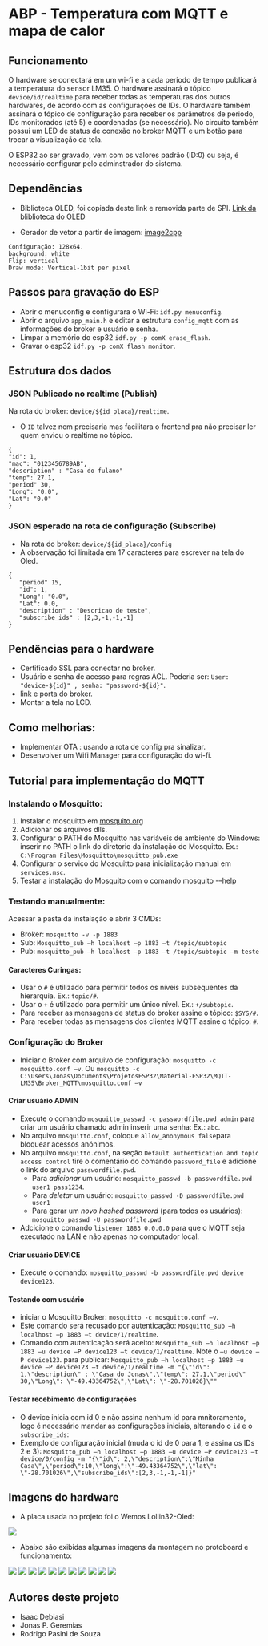 # ABP - Temperatura com MQTT e mapa de calor

## Funcionamento
O hardware se conectará em um wi-fi e a cada periodo de tempo publicará a temperatura do sensor LM35.
O hardware assinará o tópico `device/id/realtime` para receber todas as temperaturas dos outros hardwares, de acordo com as configurações de IDs.
O hardware também assinará o tópico de configuração para receber os parâmetros de periodo, IDs monitorados (até 5) e coordenadas (se necessário).
No circuito também possui um LED de status de conexão no broker MQTT e um botão para trocar a visualização da tela.

O ESP32 ao ser gravado, vem com os valores padrão (ID:0) ou seja, é necessário configurar pelo adminstrador do sistema.

## Dependências
* Biblioteca OLED, foi copiada deste link e removida parte de SPI.
<a href="https://github.com/nopnop2002/esp-idf-ssd1306.git">Link da bliblioteca do OLED</a>

* Gerador de vetor a partir de imagem:
<a href="https://javl.github.io/image2cpp/">image2cpp</a>

```
Configuração: 128x64.
background: white
Flip: vertical
Draw mode: Vertical-1bit per pixel
```

## Passos para gravação do ESP
* Abrir o menuconfig e configurara o Wi-Fi: `idf.py menuconfig`.
* Abrir o arquivo `app_main.h` e editar a estrutura `config_mqtt` com as informações do broker e usuário e senha.
* Limpar a memório do esp32 `idf.py -p comX erase_flash`.
* Gravar o esp32 `idf.py -p comX flash monitor`.


## Estrutura dos dados
### JSON Publicado no realtime (Publish)
Na rota do broker: `device/${id_placa}/realtime`.
* O `ID` talvez nem precisaria mas facilitara o frontend pra não precisar ler quem enviou o realtime no tópico.
```
{
"id": 1,
"mac": "0123456789AB",
"description" : "Casa do fulano"
"temp": 27.1,
"period" 30,
"Long": "0.0",
"Lat": "0.0"
}
```

### JSON esperado na rota de configuração (Subscribe)
* Na rota do broker: `device/${id_placa}/config`
* A observação foi limitada em 17 caracteres para escrever na tela do Oled.
```
{
   "period" 15,
   "id": 1,
   "Long": "0.0",
   "Lat": 0.0,
   "description" : "Descricao de teste",
   "subscribe_ids" : [2,3,-1,-1,-1]
}
```

## Pendências para o hardware
* Certificado SSL para conectar no broker.
* Usuário e senha de acesso para regras ACL. Poderia ser: `User: "device-${id}" , senha: "password-${id}"`.
* link e porta do broker.
* Montar a tela no LCD. 

## Como melhorias:
* Implementar OTA : usando a rota de config pra sinalizar.
* Desenvolver um Wifi Manager para configuração do wi-fi.

## Tutorial para implementação do MQTT

### Instalando o Mosquitto:
1. Instalar o mosquitto em <a href="https://mosquito.org/">mosquito.org</a>
2. Adicionar os arquivos dlls.
3. Configurar o PATH do Mosquitto nas variáveis de ambiente do Windows: inserir no PATH o link do diretorio da instalação do Mosquitto. Ex.: `C:\Program Files\Mosquitto\mosquitto_pub.exe`
4. Configurar o serviço do Mosquitto para inicialização manual em `services.msc`.
5. Testar a instalação do Mosquito com o comando mosquito -–help

### Testando manualmente:
Acessar a pasta da instalação e abrir 3 CMDs:
* Broker: `mosquitto -v -p 1883`
* Sub: `Mosquitto_sub –h localhost –p 1883 –t /topic/subtopic`
* Pub: `mosquitto_pub –h localhost –p 1883 –t /topic/subtopic –m teste`

####  Caracteres Curingas:
* Usar o `#` é utilizado para permitir todos os 
níveis subsequentes da hierarquia. Ex.: `topic/#`. 
* Usar o `+` é utilizado para permitir um único nível. Ex.: `+/subtopic`. 
* Para receber as mensagens de status do broker assine o tópico: `$SYS/#`.
* Para receber todas as mensagens dos clientes MQTT assine o tópico: `#`.

### Configuração do Broker
* Iniciar o Broker com arquivo de configuração: `mosquitto -c mosquitto.conf –v`. Ou `mosquitto -c C:\Users\Jonas\Documents\ProjetosESP32\Material-ESP32\MQTT-LM35\Broker_MQTT\mosquitto.conf –v`

#### Criar usuário ADMIN
* Execute o comando `mosquitto_passwd -c passwordfile.pwd admin` para criar um usuário chamado admin inserir uma senha: Ex.: `abc`.
* No arquivo `mosquitto.conf`, coloque `allow_anonymous false`para bloquear acessos anónimos.
* No arquivo `mosquitto.conf`,  na seção `Default authentication and topic access control` tire o comentário do comando
`password_file` e adicione o link do arquivo `passwordfile.pwd`.
    * Para _adicionar_ um usuário: `mosquitto_passwd -b passwordfile.pwd user1 pass1234`.
    * Para _deletar_ um usuário: `mosquitto_passwd -D passwordfile.pwd user1`
    * Para gerar um _novo hashed password_ (para todos os usuários): `mosquitto_passwd -U passwordfile.pwd`
* Adcicione o comando `listener 1883 0.0.0.0` para que o MQTT seja executado na LAN e não apenas no computador local.

#### Criar usuário DEVICE
* Execute o comando: `mosquitto_passwd -b passwordfile.pwd device device123`.

#### Testando com usuário
* iniciar o Mosquitto Broker: `mosquitto -c mosquitto.conf –v`.
* Este comando será recusado por autenticação: `Mosquitto_sub –h localhost –p 1883 –t device/1/realtime`.
* Comando com autenticação será aceito: `Mosquitto_sub –h localhost –p 1883 –u device –P device123 –t device/1/realtime`. Note o `–u device –P device123`. para publicar: `Mosquitto_pub –h localhost –p 1883 –u device –P device123 –t device/1/realtime -m "{\"id\": 1,\"description\" : \"Casa do Jonas\",\"temp\": 27.1,\"period\" 30,\"Long\": \"-49.43364752\",\"Lat\": \"-28.701026}\""`

#### Testar recebimento de configurações
* O device inicia com id 0 e não assina nenhum id para mnitoramento, logo é necessário mandar as configurações iniciais, alterando o `id` e o `subscribe_ids`:
* Exemplo de configuração inicial (muda o id de 0 para 1, e assina os IDs 2 e 3): `Mosquitto_pub –h localhost –p 1883 –u device –P device123 –t device/0/config -m "{\"id\": 2,\"description\":\"Minha Casa\",\"period\":10,\"long\":\"-49.43364752\",\"lat\": \"-28.701026\",\"subscribe_ids\":[2,3,-1,-1,-1]}"`

## Imagens do hardware

* A placa usada no projeto foi o Wemos Lollin32-Oled:

<img src="images/lolin32-oled-pinout.jpg"/>

* Abaixo são exibidas algumas imagens da montagem no protoboard e funcionamento:

<img src="images/1.jpeg"/>
<img src="images/2.jpeg"/>
<img src="images/3.jpeg"/>
<img src="images/4.jpeg"/>
<img src="images/tela1.png"/>
<img src="images/tela2.png"/>
<img src="images/tela3.png"/>
<img src="images/tela4.png"/>
<img src="images/5.gif"/>
<img src="images/6.gif"/>
<img src="images/7.gif"/>

## Autores deste projeto

* Isaac Debiasi
* Jonas P. Geremias
* Rodrigo Pasini de Souza 